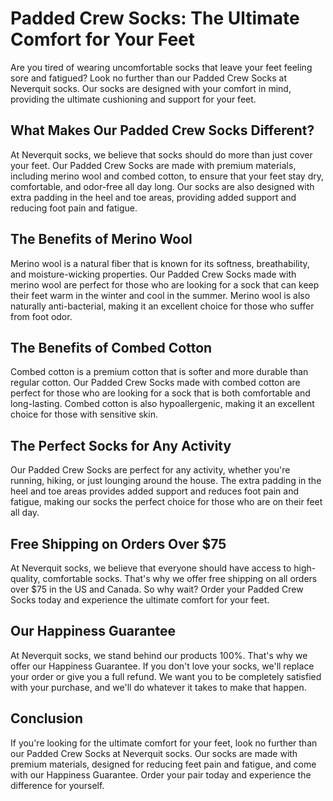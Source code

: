 # Padded Crew Socks: The Ultimate Comfort for Your Feet

Are you tired of wearing uncomfortable socks that leave your feet feeling sore and fatigued? Look no further than our Padded Crew Socks at Neverquit socks. Our socks are designed with your comfort in mind, providing the ultimate cushioning and support for your feet.

## What Makes Our Padded Crew Socks Different?

At Neverquit socks, we believe that socks should do more than just cover your feet. Our Padded Crew Socks are made with premium materials, including merino wool and combed cotton, to ensure that your feet stay dry, comfortable, and odor-free all day long. Our socks are also designed with extra padding in the heel and toe areas, providing added support and reducing foot pain and fatigue.

## The Benefits of Merino Wool

Merino wool is a natural fiber that is known for its softness, breathability, and moisture-wicking properties. Our Padded Crew Socks made with merino wool are perfect for those who are looking for a sock that can keep their feet warm in the winter and cool in the summer. Merino wool is also naturally anti-bacterial, making it an excellent choice for those who suffer from foot odor.

## The Benefits of Combed Cotton

Combed cotton is a premium cotton that is softer and more durable than regular cotton. Our Padded Crew Socks made with combed cotton are perfect for those who are looking for a sock that is both comfortable and long-lasting. Combed cotton is also hypoallergenic, making it an excellent choice for those with sensitive skin.

## The Perfect Socks for Any Activity

Our Padded Crew Socks are perfect for any activity, whether you're running, hiking, or just lounging around the house. The extra padding in the heel and toe areas provides added support and reduces foot pain and fatigue, making our socks the perfect choice for those who are on their feet all day.

## Free Shipping on Orders Over $75

At Neverquit socks, we believe that everyone should have access to high-quality, comfortable socks. That's why we offer free shipping on all orders over $75 in the US and Canada. So why wait? Order your Padded Crew Socks today and experience the ultimate comfort for your feet.

## Our Happiness Guarantee

At Neverquit socks, we stand behind our products 100%. That's why we offer our Happiness Guarantee. If you don't love your socks, we'll replace your order or give you a full refund. We want you to be completely satisfied with your purchase, and we'll do whatever it takes to make that happen.

## Conclusion

If you're looking for the ultimate comfort for your feet, look no further than our Padded Crew Socks at Neverquit socks. Our socks are made with premium materials, designed for reducing feet pain and fatigue, and come with our Happiness Guarantee. Order your pair today and experience the difference for yourself.